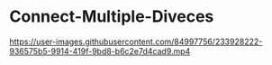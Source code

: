 # Connect-Multiple-Diveces

https://user-images.githubusercontent.com/84997756/233928222-936575b5-9914-419f-9bd8-b6c2e7d4cad9.mp4

